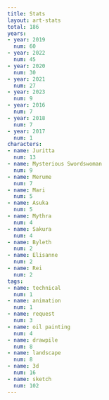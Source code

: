 ```yaml
---
title: Stats
layout: art-stats
total: 186
years:
- year: 2019
  num: 60
- year: 2022
  num: 45
- year: 2020
  num: 30
- year: 2021
  num: 27
- year: 2023
  num: 9
- year: 2016
  num: 7
- year: 2018
  num: 7
- year: 2017
  num: 1
characters:
- name: Juritta
  num: 13
- name: Mysterious Swordswoman
  num: 9
- name: Merume
  num: 7
- name: Mari
  num: 5
- name: Asuka
  num: 5
- name: Mythra
  num: 4
- name: Sakura
  num: 4
- name: Byleth
  num: 2
- name: Elisanne
  num: 2
- name: Rei
  num: 2
tags:
- name: technical
  num: 1
- name: animation
  num: 1
- name: request
  num: 3
- name: oil painting
  num: 4
- name: drawpile
  num: 8
- name: landscape
  num: 8
- name: 3d
  num: 16
- name: sketch
  num: 102
---
```

